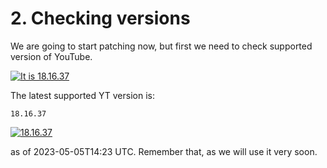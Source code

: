 # 2. Checking versions

We are going to start patching now, but first we need to check supported version of YouTube.

[![It is 18.16.37](https://raster.shields.io/badge/Latest%20Supported%20Version-18.16.37-ff0000.png?style=for-the-badge&logo=youtube)](https://www.apkmirror.com/apk/google-inc/youtube/youtube-18-16-37-release/youtube-18-16-37-2-android-apk-download/)

The latest supported YT version is:

```
18.16.37
```

[![18.16.37](https://img.shields.io/badge/Latest%20Supported%20Version-18.16.37-ff0000?style=for-the-badge&logo=youtube)](https://www.apkmirror.com/apk/google-inc/youtube/youtube-18-16-37-release/youtube-18-16-37-2-android-apk-download/)

as of 2023-05-05T14:23 UTC. Remember that, as we will use it very soon.

